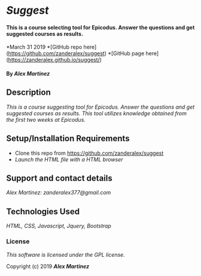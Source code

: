 # _Suggest_

#### This is a course selecting tool for Epicodus.  Answer the questions and get suggested courses as results.  
*March 31 2019
*[GitHub repo here] (https://github.com/zanderalex/suggest)
*[GitHub page here] (https://zanderalex.github.io/suggest/)


#### By _**Alex Martinez**_

## Description

_This is a course suggesting tool for Epicodus.  Answer the questions and get suggested courses as results.  This tool utilizes knowledge obtained from the first two weeks at Epicodus._

## Setup/Installation Requirements

* Clone this repo from https://github.com/zanderalex/suggest
* _Launch the HTML file with a HTML browser_



## Support and contact details

_Alex Martinez: zanderalex377@gmail.com_

## Technologies Used

_HTML, CSS, Javascript, Jquery, Bootstrap_

### License

*This software is licensed under the GPL license.*

Copyright (c) 2019 **_Alex Martinez_**
